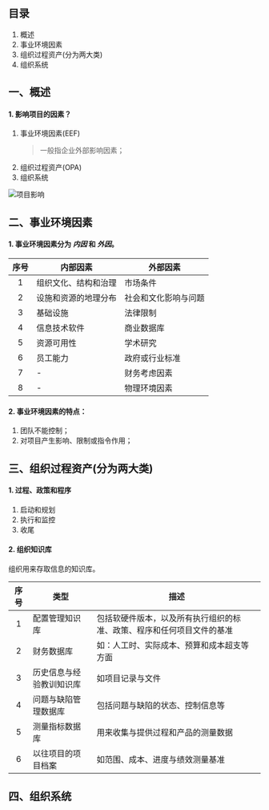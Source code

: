 ## 目录

1. 概述
2. 事业环境因素
3. 组织过程资产(分为两大类)
4. 组织系统


## 一、概述

#### 1. 影响项目的因素？

1. 事业环境因素(EEF)
	> 一般指企业外部影响因素；
2. 组织过程资产(OPA) 
3. 组织系统

![项目影响](https://i.imgur.com/oW1po0d.png)



## 二、事业环境因素

#### 1. 事业环境因素分为 *内因* 和 *外因*。

|序号| 内部因素 |外部因素|
|:---:| --- |---|
|1|组织文化、结构和治理|市场条件|
|2|设施和资源的地理分布|社会和文化影响与问题|
|3|基础设施|法律限制|
|4|信息技术软件|商业数据库|
|5|资源可用性|学术研究|
|6|员工能力|政府或行业标准|
|7|-|财务考虑因素|
|8|-|物理环境因素|

#### 2. 事业环境因素的特点：
1. 团队不能控制；
2. 对项目产生影响、限制或指令作用；


## 三、组织过程资产(分为两大类)

#### 1. 过程、政策和程序
1. 启动和规划
2. 执行和监控
3. 收尾

#### 2. 组织知识库

组织用来存取信息的知识库。

|序号|类型|描述|
|:---:|---|---|
|1|配置管理知识库|包括软硬件版本，以及所有执行组织的标准、政策、程序和任何项目文件的基准|
|2|财务数据库|如：人工时、实际成本、预算和成本超支等方面|
|3|历史信息与经验教训知识库|如项目记录与文件|
|4|问题与缺陷管理数据库|包括问题与缺陷的状态、控制信息等|
|5|测量指标数据库|用来收集与提供过程和产品的测量数据|
|6|以往项目的项目档案|如范围、成本、进度与绩效测量基准|


## 四、组织系统

